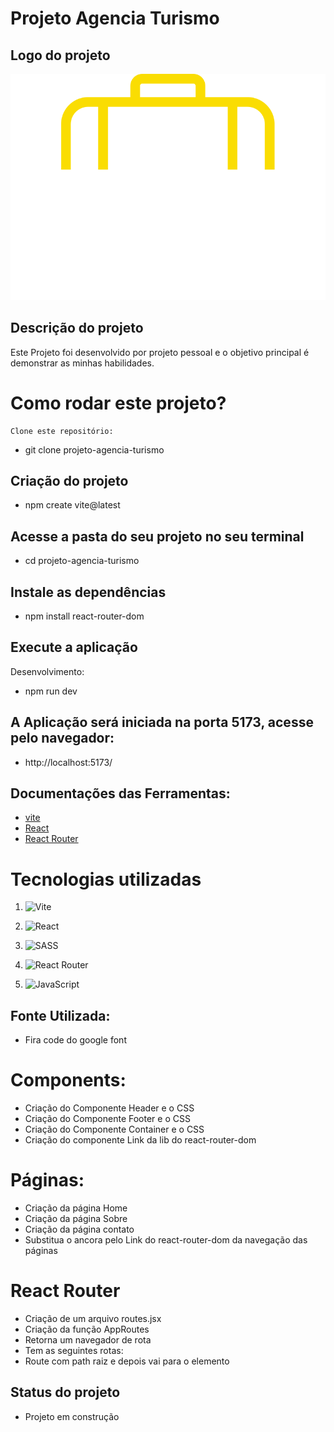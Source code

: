 # Projeto Agencia Turismo

## Logo do projeto

 ![Logo](./src/components/img/logo.svg)

 ## Descrição do projeto

 Este Projeto foi desenvolvido por projeto pessoal  e o objetivo principal é demonstrar as minhas habilidades.

# Como rodar este projeto?
    Clone este repositório: 
- git clone projeto-agencia-turismo

 ## Criação do projeto
 -   npm create vite@latest

 ## Acesse a pasta do seu projeto no seu terminal
 -   cd projeto-agencia-turismo

 ## Instale as dependências
 -   npm install react-router-dom

 ## Execute a aplicação
   Desenvolvimento:
   -  npm run dev  

## A Aplicação será iniciada na porta  5173, acesse pelo navegador:
  -   http://localhost:5173/      

## Documentações das Ferramentas:
- [vite](https://vitejs.dev/)
- [React](https://react.dev/)
- [React Router](https://reactrouter.com/en/main)

# Tecnologias utilizadas

1. ![Vite](https://img.shields.io/badge/vite-%23646CFF.svg?style=for-the-badge&logo=vite&logoColor=white)

1. ![React](https://img.shields.io/badge/react-%2320232a.svg?style=for-the-badge&logo=react&logoColor=%2361DAFB)

1. ![SASS](https://img.shields.io/badge/SASS-hotpink.svg?style=for-the-badge&logo=SASS&logoColor=white)

1. ![React Router](https://img.shields.io/badge/React_Router-CA4245?style=for-the-badge&logo=react-router&logoColor=white)

1. ![JavaScript](https://img.shields.io/badge/javascript-%23323330.svg?style=for-the-badge&logo=javascript&logoColor=%23F7DF1E)

## Fonte Utilizada:

- Fira code do google font

# Components:

- Criação do Componente Header e o CSS
- Criação do Componente Footer e o CSS
- Criação do Componente Container e o CSS
- Criação do componente Link da lib do react-router-dom

# Páginas:

- Criação da página Home
- Criação da página Sobre
- Criação da página contato
- Substitua o ancora pelo Link do react-router-dom da   navegação das páginas

# React Router

- Criação de um arquivo routes.jsx
- Criação da função AppRoutes
- Retorna um navegador de rota
- Tem as seguintes rotas: 
- Route com path raiz e depois vai para o elemento  



## Status do projeto
- Projeto em construção

